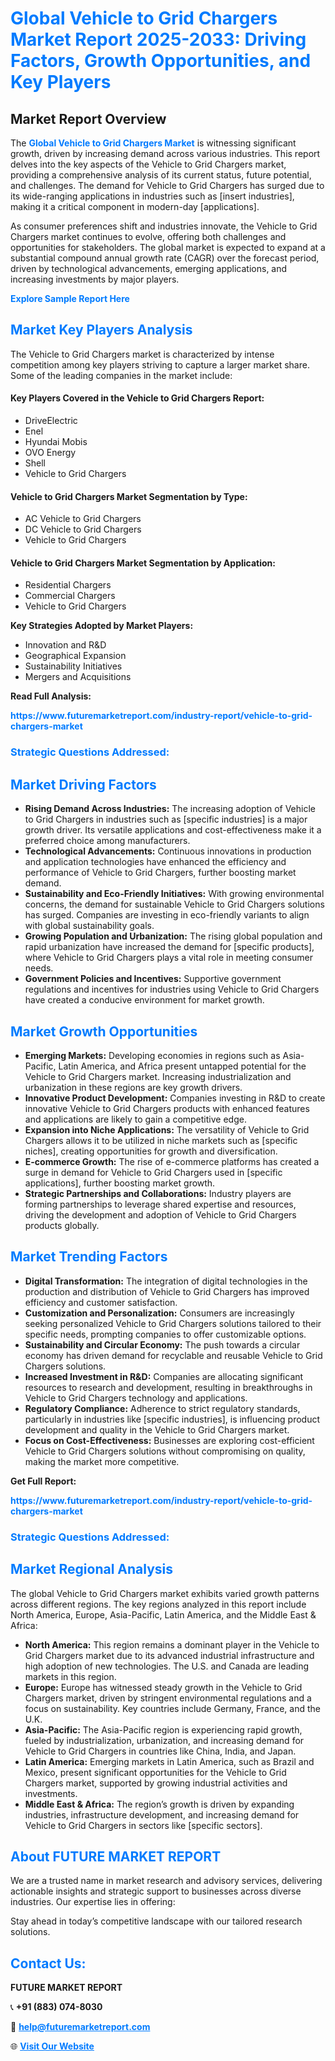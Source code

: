 <h1 style="color: #007BFF;">Global Vehicle to Grid Chargers Market Report 2025-2033: Driving Factors, Growth Opportunities, and Key Players</h1>

<section id="overview">
<h2>Market Report Overview</h2>
<p>The <a href="https://www.futuremarketreport.com/industry-report/vehicle-to-grid-chargers-market" style="color: #007BFF; text-decoration: none;"><strong>Global Vehicle to Grid Chargers Market</strong></a> is witnessing significant growth, driven by increasing demand across various industries. This report delves into the key aspects of the Vehicle to Grid Chargers market, providing a comprehensive analysis of its current status, future potential, and challenges. The demand for Vehicle to Grid Chargers has surged due to its wide-ranging applications in industries such as [insert industries], making it a critical component in modern-day [applications].</p>
<p>As consumer preferences shift and industries innovate, the Vehicle to Grid Chargers market continues to evolve, offering both challenges and opportunities for stakeholders. The global market is expected to expand at a substantial compound annual growth rate (CAGR) over the forecast period, driven by technological advancements, emerging applications, and increasing investments by major players.</p>
</section>

<section id="overview">
<p><a href="https://www.futuremarketreport.com/request-sample/reportId=101556" style="color: #007BFF; text-decoration: none;"><strong>Explore Sample Report Here</strong></a></p>
</section>

<section id="key-players">
<h2 style="color: #007BFF;">Market Key Players Analysis</h2>
<p>The Vehicle to Grid Chargers market is characterized by intense competition among key players striving to capture a larger market share. Some of the leading companies in the market include:</p>
<h4>Key Players Covered in the Vehicle to Grid Chargers Report:</h4>
<ul><li>DriveElectric</li><li>Enel</li><li>Hyundai Mobis</li><li>OVO Energy</li><li>Shell</li><li>Vehicle to Grid Chargers</li></ul>
<h4>Vehicle to Grid Chargers Market Segmentation by Type:</h4>
<ul><li>AC Vehicle to Grid Chargers</li><li>DC Vehicle to Grid Chargers</li><li>Vehicle to Grid Chargers</li></ul>

<h4>Vehicle to Grid Chargers Market Segmentation by Application:</h4>
<ul><li>Residential Chargers</li><li>Commercial Chargers</li><li>Vehicle to Grid Chargers</li></ul>
<p><strong>Key Strategies Adopted by Market Players:</strong></p>
<ul>
<li>Innovation and R&D</li>
<li>Geographical Expansion</li>
<li>Sustainability Initiatives</li>
<li>Mergers and Acquisitions</li>
</ul>
</section>

<section>
<p><strong>Read Full Analysis: </strong></p><a href="https://www.futuremarketreport.com/industry-report/vehicle-to-grid-chargers-market" style="color: #007BFF; text-decoration: none;"><strong>https://www.futuremarketreport.com/industry-report/vehicle-to-grid-chargers-market</strong></a>
<h3 style="color: #007BFF;">Strategic Questions Addressed:</h3>
</section>

<section id="driving-factors">
<h2 style="color: #007BFF;">Market Driving Factors</h2>
<ul>
<li><strong>Rising Demand Across Industries:</strong> The increasing adoption of Vehicle to Grid Chargers in industries such as [specific industries] is a major growth driver. Its versatile applications and cost-effectiveness make it a preferred choice among manufacturers.</li>
<li><strong>Technological Advancements:</strong> Continuous innovations in production and application technologies have enhanced the efficiency and performance of Vehicle to Grid Chargers, further boosting market demand.</li>
<li><strong>Sustainability and Eco-Friendly Initiatives:</strong> With growing environmental concerns, the demand for sustainable Vehicle to Grid Chargers solutions has surged. Companies are investing in eco-friendly variants to align with global sustainability goals.</li>
<li><strong>Growing Population and Urbanization:</strong> The rising global population and rapid urbanization have increased the demand for [specific products], where Vehicle to Grid Chargers plays a vital role in meeting consumer needs.</li>
<li><strong>Government Policies and Incentives:</strong> Supportive government regulations and incentives for industries using Vehicle to Grid Chargers have created a conducive environment for market growth.</li>
</ul>
</section>

<section id="growth-opportunities">
<h2 style="color: #007BFF;">Market Growth Opportunities</h2>
<ul>
<li><strong>Emerging Markets:</strong> Developing economies in regions such as Asia-Pacific, Latin America, and Africa present untapped potential for the Vehicle to Grid Chargers market. Increasing industrialization and urbanization in these regions are key growth drivers.</li>
<li><strong>Innovative Product Development:</strong> Companies investing in R&D to create innovative Vehicle to Grid Chargers products with enhanced features and applications are likely to gain a competitive edge.</li>
<li><strong>Expansion into Niche Applications:</strong> The versatility of Vehicle to Grid Chargers allows it to be utilized in niche markets such as [specific niches], creating opportunities for growth and diversification.</li>
<li><strong>E-commerce Growth:</strong> The rise of e-commerce platforms has created a surge in demand for Vehicle to Grid Chargers used in [specific applications], further boosting market growth.</li>
<li><strong>Strategic Partnerships and Collaborations:</strong> Industry players are forming partnerships to leverage shared expertise and resources, driving the development and adoption of Vehicle to Grid Chargers products globally.</li>
</ul>
</section>

<section id="trending-factors">
<h2 style="color: #007BFF;">Market Trending Factors</h2>
<ul>
<li><strong>Digital Transformation:</strong> The integration of digital technologies in the production and distribution of Vehicle to Grid Chargers has improved efficiency and customer satisfaction.</li>
<li><strong>Customization and Personalization:</strong> Consumers are increasingly seeking personalized Vehicle to Grid Chargers solutions tailored to their specific needs, prompting companies to offer customizable options.</li>
<li><strong>Sustainability and Circular Economy:</strong> The push towards a circular economy has driven demand for recyclable and reusable Vehicle to Grid Chargers solutions.</li>
<li><strong>Increased Investment in R&D:</strong> Companies are allocating significant resources to research and development, resulting in breakthroughs in Vehicle to Grid Chargers technology and applications.</li>
<li><strong>Regulatory Compliance:</strong> Adherence to strict regulatory standards, particularly in industries like [specific industries], is influencing product development and quality in the Vehicle to Grid Chargers market.</li>
<li><strong>Focus on Cost-Effectiveness:</strong> Businesses are exploring cost-efficient Vehicle to Grid Chargers solutions without compromising on quality, making the market more competitive.</li>
</ul>
</section>

<section>
<p><strong>Get Full Report: </strong></p><a href="https://www.futuremarketreport.com/industry-report/vehicle-to-grid-chargers-market" style="color: #007BFF; text-decoration: none;"><strong>https://www.futuremarketreport.com/industry-report/vehicle-to-grid-chargers-market</strong></a>
<h3 style="color: #007BFF;">Strategic Questions Addressed:</h3>
</section>


<section id="regional-analysis">
<h2 style="color: #007BFF;">Market Regional Analysis</h2>
<p>The global Vehicle to Grid Chargers market exhibits varied growth patterns across different regions. The key regions analyzed in this report include North America, Europe, Asia-Pacific, Latin America, and the Middle East & Africa:</p>
<ul>
<li><strong>North America:</strong> This region remains a dominant player in the Vehicle to Grid Chargers market due to its advanced industrial infrastructure and high adoption of new technologies. The U.S. and Canada are leading markets in this region.</li>
<li><strong>Europe:</strong> Europe has witnessed steady growth in the Vehicle to Grid Chargers market, driven by stringent environmental regulations and a focus on sustainability. Key countries include Germany, France, and the U.K.</li>
<li><strong>Asia-Pacific:</strong> The Asia-Pacific region is experiencing rapid growth, fueled by industrialization, urbanization, and increasing demand for Vehicle to Grid Chargers in countries like China, India, and Japan.</li>
<li><strong>Latin America:</strong> Emerging markets in Latin America, such as Brazil and Mexico, present significant opportunities for the Vehicle to Grid Chargers market, supported by growing industrial activities and investments.</li>
<li><strong>Middle East & Africa:</strong> The region’s growth is driven by expanding industries, infrastructure development, and increasing demand for Vehicle to Grid Chargers in sectors like [specific sectors].</li>
</ul>
</section>

<footer>
<h2 style="color: #007BFF;">About FUTURE MARKET REPORT</h2>
<p>We are a trusted name in market research and advisory services, delivering actionable insights and strategic support to businesses across diverse industries. Our expertise lies in offering:</p>

<p>Stay ahead in today’s competitive landscape with our tailored research solutions.</p>

<h2 style="color: #007BFF;">Contact Us:</h2>
<p><strong>FUTURE MARKET REPORT</strong></p>
<p>📞 <strong>+91 (883) 074-8030</strong></p>
<p>📧 <strong><a href="mailto:help@futuremarketreport.com" style="color: #007BFF;">help@futuremarketreport.com</a></strong></p>
<p>🌐 <strong><a href="https://www.futuremarketreport.com/" style="color: #007BFF;">Visit Our Website</a></strong></p>
</footer>